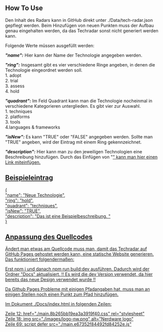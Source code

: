 ## How To Use

Den Inhalt des Radars kann in GitHub direkt unter ./Data/tech-radar.json gepflegt werden.
Beim Hinzufügen von neuen Punkten muss der Aufbau genau eingehalten werden, da das Techradar sonst nicht generiert werden kann.

Folgende Werte müssen ausgefüllt werden:


**_"name":_** Hier kann der Name der Technologie angegeben werden. <br>

**_"ring":_** Insgesamt gibt es vier verschiedene Ringe angeben, in denen die Technologie eingeordnet werden soll. <br>
        1. adopt <br>
        2. trial <br>
        3. assess <br>
        4. hold <br>

**_"quadrant":_** Im Feld Quadrant kann man die Technologie nocheinmal in verschiedene Kategorieren unterglieden. Es gibt vier zur Auswahl. <br>
        1. techniques <br>
        2. platforms <br>
        3. tools <br>
        4.languages & frameworks <br>

**_"isNew":_** Es kann "TRUE" oder "FALSE" angegeben werden. Sollte man "TRUE" angeben, wird der Eintrag mit einem Ring gekennzeichnet. <br>

**_"description":_** Hier kann man zu den jeweiligen Technologien eine Beschreibung hinzufügen. Durch das Einfügen von "<a href>" kann man hier einen Link miteinfügen. <br>

## Beispieleintrag
 { <br>
    "name": "Neue Technologie", <br>
    "ring": "hold", <br>
    "quadrant": "techniques", <br>
    "isNew": "TRUE", <br>
    "description": "Das ist eine Beispielbeschreibung. " <br>
  }

## Anpassung des Quellcodes

Ändert man etwas am Quellcode muss man, damit das Techradar auf GitHub Pages gehostet werden kann, eine statische Website generieren.
Das funktioniert folgendermaßen:

Erst npm i und danach npm run build:dev ausführen. Dadurch wird der Ordner "Docs" aktualisiert.
!! Es wird die dev Version verwendet, da hier bereits das neue Design verwendet wurde !!

Da Github Pages Probleme mit einigen Pfadangaben hat, muss man an einigen Stellen noch einen Punkt zum Pfad hinzufügen.

Im Dokument ./Docs/index.html in folgenden Zeilen:

Zeile 12:  href="./main.8b265bb19ea3a3919f40.css" rel="stylesheet" <br>
Zeile 18: img src="./images/logo-nw.png" alt="Nerdware logo" <br>
Zeile 69: script defer src="./main.e67352f84492fd84252e.js"

